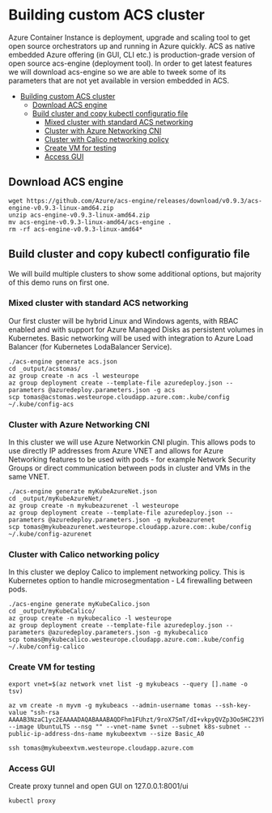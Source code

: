 # Building custom ACS cluster
Azure Container Instance is deployment, upgrade and scaling tool to get open source orchestrators up and running in Azure quickly. ACS as native embedded Azure offering (in GUI, CLI etc.) is production-grade version of open source acs-engine (deployment tool). In order to get latest features we will download acs-engine so we are able to tweek some of its parameters that are not yet available in version embedded in ACS.

- [Building custom ACS cluster](#building-custom-acs-cluster)
    - [Download ACS engine](#download-acs-engine)
    - [Build cluster and copy kubectl configuratio file](#build-cluster-and-copy-kubectl-configuratio-file)
        - [Mixed cluster with standard ACS networking](#mixed-cluster-with-standard-acs-networking)
        - [Cluster with Azure Networking CNI](#cluster-with-azure-networking-cni)
        - [Cluster with Calico networking policy](#cluster-with-calico-networking-policy)
        - [Create VM for testing](#create-vm-for-testing)
        - [Access GUI](#access-gui)

## Download ACS engine
```
wget https://github.com/Azure/acs-engine/releases/download/v0.9.3/acs-engine-v0.9.3-linux-amd64.zip
unzip acs-engine-v0.9.3-linux-amd64.zip
mv acs-engine-v0.9.3-linux-amd64/acs-engine .
rm -rf acs-engine-v0.9.3-linux-amd64*
```

## Build cluster and copy kubectl configuratio file
We will build multiple clusters to show some additional options, but majority of this demo runs on first one.

### Mixed cluster with standard ACS networking
Our first cluster will be hybrid Linux and Windows agents, with RBAC enabled and with support for Azure Managed Disks as persistent volumes in Kubernetes. Basic networking will be used with integration to Azure Load Balancer (for Kubernetes LodaBalancer Service).

```
./acs-engine generate acs.json
cd _output/acstomas/
az group create -n acs -l westeurope
az group deployment create --template-file azuredeploy.json --parameters @azuredeploy.parameters.json -g acs
scp tomas@acstomas.westeurope.cloudapp.azure.com:.kube/config ~/.kube/config-acs
```

### Cluster with Azure Networking CNI
In this cluster we will use Azure Networkin CNI plugin. This allows pods to use directly IP addresses from Azure VNET and allows for Azure Networking features to be used with pods - for example Network Security Groups or direct communication between pods in cluster and VMs in the same VNET.

```
./acs-engine generate myKubeAzureNet.json
cd _output/myKubeAzureNet/
az group create -n mykubeazurenet -l westeurope
az group deployment create --template-file azuredeploy.json --parameters @azuredeploy.parameters.json -g mykubeazurenet
scp tomas@mykubeazurenet.westeurope.cloudapp.azure.com:.kube/config ~/.kube/config-azurenet
```

### Cluster with Calico networking policy
In this cluster we deploy Calico to implement networking policy. This is Kubernetes option to handle microsegmentation - L4 firewalling between pods.

```
./acs-engine generate myKubeCalico.json 
cd _output/myKubeCalico/
az group create -n mykubecalico -l westeurope
az group deployment create --template-file azuredeploy.json --parameters @azuredeploy.parameters.json -g mykubecalico
scp tomas@mykubecalico.westeurope.cloudapp.azure.com:.kube/config ~/.kube/config-calico
```

### Create VM for testing
```
export vnet=$(az network vnet list -g mykubeacs --query [].name -o tsv)

az vm create -n myvm -g mykubeacs --admin-username tomas --ssh-key-value "ssh-rsa AAAAB3NzaC1yc2EAAAADAQABAAABAQDFhm1FUhzt/9roX7SmT/dI+vkpyQVZp3Oo5HC23YkUVtpmTdHje5oBV0LMLBB1Q5oSNMCWiJpdfD4VxURC31yet4mQxX2DFYz8oEUh0Vpv+9YWwkEhyDy4AVmVKVoISo5rAsl3JLbcOkSqSO8FaEfO5KIIeJXB6yGI3UQOoL1owMR9STEnI2TGPZzvk/BdRE73gJxqqY0joyPSWOMAQ75Xr9ddWHul+v//hKjibFuQF9AFzaEwNbW5HxDsQj8gvdG/5d6mt66SfaY+UWkKldM4vRiZ1w11WlyxRJn5yZNTeOxIYU4WLrDtvlBklCMgB7oF0QfiqahauOEo6m5Di2Ex" --image UbuntuLTS --nsg "" --vnet-name $vnet --subnet k8s-subnet --public-ip-address-dns-name mykubeextvm --size Basic_A0

ssh tomas@mykubeextvm.westeurope.cloudapp.azure.com
```

### Access GUI
Create proxy tunnel and open GUI on 127.0.0.1:8001/ui

```
kubectl proxy
```